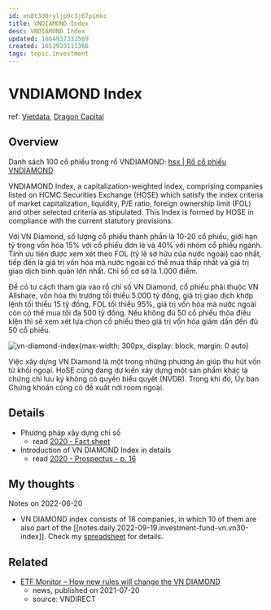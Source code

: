 ```yaml
---
id: en8t3d0ryljp9c3j67pimkc
title: VNDIAMOND Index
desc: VNDIAMOND Index
updated: 1664937333569
created: 1653933111366
tags: topic.investment
---
```

# VNDIAMOND Index

ref: [Vietdata](https://www.vietdata.vn/hose-xay-dung-bo-chi-so-vn-diamond-vnfin-lead-va-vnfin-select-679943540), [Dragon Capital](https://dragoncapital.com.vn/en/vfmvn-diamond-etf-fund-fuevfdmd/overview/)

## Overview

Danh sách 100 cổ phiếu trong rổ VNDIAMOND: [hsx | Rổ cổ phiếu VNDIAMOND](https://www.hsx.vn/Modules/Listed/Web/StockIndexView/188802591)

VNDIAMOND Index, a capitalization-weighted index, comprising companies listed on HCMC Securities Exchange (HOSE) which satisfy the index criteria of market capitalization, liquidity, P/E ratio, foreign ownership limit (FOL) and other selected criteria as stipulated. This Index is formed by HOSE in compliance with the current statutory provisions.

Với VN Diamond, số lượng cổ phiếu thành phần là 10-20 cổ phiếu, giới hạn tỷ trọng vốn hóa 15% với cổ phiếu đơn lẻ và 40% với nhóm cổ phiếu ngành. Tính ưu tiên được xem xét theo FOL (tỷ lệ sở hữu của nước ngoài) cao nhất, tiếp đến là giá trị vốn hóa mà nước ngoài có thể mua thấp nhất và giá trị giao dịch bình quân lớn nhất. Chỉ số cơ sở là 1.000 điểm.

Để có tư cách tham gia vào rổ chỉ số VN Diamond, cổ phiếu phải thuộc VN Allshare, vốn hóa thị trường tối thiểu 5.000 tỷ đồng, giá trị giao dịch khớp lệnh tối thiểu 15 tỷ đồng, FOL tối thiểu 95%, giá trị vốn hóa mà nước ngoài còn có thể mua tối đa 500 tỷ đồng. Nếu không đủ 50 cổ phiếu thỏa điều kiện thì sẽ xem xét lựa chọn cổ phiếu theo giá trị vốn hóa giảm dần đến đủ 50 cổ phiếu.

![vn-diamond-index](https://www.vietdata.vn/fileman/Uploads/tbNews/163644601/1-Copy1.PNG){max-width: 300px, display: block, margin: 0 auto}

Việc xây dựng VN Diamond là một trong những phương án giúp thu hút vốn từ khối ngoại. HoSE cũng đang dự kiến xây dựng một sản phẩm khác là chứng chỉ lưu ký không có quyền biểu quyết (NVDR). Trong khi đó, Ủy ban Chứng khoán cũng có đề xuất nới room ngoại.

## Details

- Phương pháp xây dựng chỉ số
    - read [2020 - Fact sheet](https://masvn.com/api/attachment/file/1614670184841-Diamond-ETF-Brochure_March-2020_VN.pdf)
- Introduction of VN DIAMOND Index in details
    - read [2020 - Prospectus - p. 16](https://masvn.com/api/attachment/file/1634787192160-ETF_VFMVN-Diamond-Prospectus_V1.pdf#page=16)

## My thoughts

Notes on 2022-06-20
- VN DIAMOND index consists of 18 companies, in which 10 of them are also part of the [[notes.daily.2022-09-19.investment-fund-vn.vn30-index]]. Check my [spreadsheet](https://docs.google.com/spreadsheets/d/1sz8XlAl_-7Y4xiE-J-aO4FpzBkg3QKsYD5g6_IK-DWQ/edit?usp=sharing) for details.

## Related

- [ETF Monitor – How new rules will change the VN DIAMOND](https://www.vndirect.com.vn/en/etf-monitor-how-new-rules-will-change-the-vn-diamond/)
    - news, published on 2021-07-20
    - source: VNDIRECT
